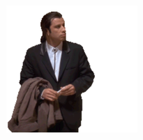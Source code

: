 <div id="header" align="center">
  <img src="https://github.com/BogomolovNikita/BogomolovNikita/blob/main/3fcf565ccc553afcfd89858c97304705_w200.gif" width="300"/>
</div>
